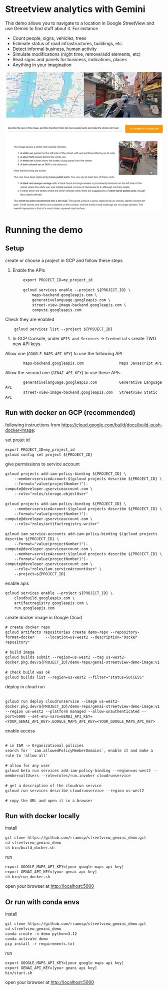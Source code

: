 # Streetview analytics with Gemini

This demo allows you to navigate to a location in Google StreetView and use Gemini to find stuff about it. For instance

- Count people, signs, vehicles, trees
- Estimate status of road infrastructures, buildings, etc.
- Detect informal business, human activity
- Simulate modifications (night time, remove/add elements, etc)
- Read signs and panels for business, indications, places
- Anything in your imagination

![streetview with gemini](imgs/svgemini.png)

# Running the demo


## Setup

create or choose a project in GCP and follow these steps


1. Enable the APIs
   
```
        export PROJECT_ID=my_project_id

        gcloud services enable --project ${PROJECT_ID} \
            maps-backend.googleapis.com \
            generativelanguage.googleapis.com \
            street-view-image-backend.googleapis.com \
            compute.googleapis.com

```

Check they are enabled

        gcloud services list --project ${PROJECT_ID} 

1. In GCP Console, under `APIS and Services` $\to$ `Credentials` create TWO new API keys. 

Allow one (`GOOGLE_MAPS_API_KEY`) to use the following API

```
        maps-backend.googleapis.com                Maps Javascript API
```

Allow the second one (`GENAI_API_KEY`) to use these APIs

```
        generativelanguage.googleapis.com          Generative Language API
        street-view-image-backend.googleapis.com   Streetview Static API
```



## Run with docker on GCP (recommended)

following instructions from https://cloud.google.com/build/docs/build-push-docker-image:

set projet id
```
export PROJECT_ID=my_project_id
gcloud config set project ${PROJECT_ID}

```
give permissions to service account
```
gcloud projects add-iam-policy-binding ${PROJECT_ID} \
    --member=serviceAccount:$(gcloud projects describe ${PROJECT_ID} \
    --format="value(projectNumber)")-compute@developer.gserviceaccount.com \
    --role="roles/storage.objectUser"

gcloud projects add-iam-policy-binding ${PROJECT_ID} \
    --member=serviceAccount:$(gcloud projects describe ${PROJECT_ID} \
    --format="value(projectNumber)")-compute@developer.gserviceaccount.com \
    --role="roles/artifactregistry.writer"

gcloud iam service-accounts add-iam-policy-binding $(gcloud projects describe ${PROJECT_ID} \
    --format="value(projectNumber)")-compute@developer.gserviceaccount.com \
    --member=serviceAccount:$(gcloud projects describe ${PROJECT_ID} \
    --format="value(projectNumber)")-compute@developer.gserviceaccount.com \
    --role="roles/iam.serviceAccountUser" \
    --project=${PROJECT_ID}

```
enable apis
```
gcloud services enable --project ${PROJECT_ID} \
    cloudbuild.googleapis.com \
    artifactregistry.googleapis.com \
    run.googleapis.com 
```
create docker image in Google Cloud

```
# create docker repo
gcloud artifacts repositories create demo-repo --repository-format=docker     --location=us-west2 --description="Docker repository"

# build image
gcloud builds submit --region=us-west2 --tag us-west2-docker.pkg.dev/${PROJECT_ID}/demo-repo/genai-streetview-demo-image:v1

# check build was ok
gcloud builds list --region=us-west2 --filter="status=SUCCESS"

```
deploy in cloud run
```

gcloud run deploy cloudrunservice --image us-west2-docker.pkg.dev/${PROJECT_ID}/demo-repo/genai-streetview-demo-image:v1 --region us-west2 --platform managed --allow-unauthenticated --port=5000 --set-env-vars=GENAI_API_KEY=<YOUR_GENAI_API_KEY>,GOOGLE_MAPS_API_KEY=<YOUR_GOOGLE_MAPS_API_KEY>

```
enable access
```

# in IAM -> Organizational policies
search for ` iam.allowedPolicyMemberDomains`, enable it and make a rule to 'allow all'

# allow for any user
gcloud beta run services add-iam-policy-binding --region=us-west2 --member=allUsers --role=roles/run.invoker cloudrunservice

# get a description of the cloudrun service
gcloud run services describe cloudrunservice --region us-west2

# copy the URL and open it in a browser

```

## Run with docker locally

install

    git clone https://github.com/rramosp/streetview_gemini_demo.git
    cd streetview_gemini_demo
    sh bin/build_docker.sh

run

    export GOOGLE_MAPS_API_KEY=[your google maps api key]
    export GENAI_API_KEY=[your genai api key]
    sh bin/run_docker.sh

open your browser at [http://localhost:5000](http://localhost:5000)


## Or run with conda envs

install

    git clone https://github.com/rramosp/streetview_gemini_demo.git
    cd streetview_gemini_demo
    conda create -n demo python=3.12
    conda activate demo
    pip install -r requirements.txt

run

    export GOOGLE_MAPS_API_KEY=[your google maps api key]
    export GENAI_API_KEY=[your geani api key]
    bin/start.sh

open your browser at [http://localhost:5000](http://localhost:5000)
